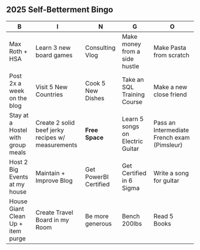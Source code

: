 ## 2025 Self-Betterment Bingo

| B                             | I                                | N                           | G                                 | O                              |
|-------------------------------|-----------------------------------|-----------------------------|-----------------------------------|--------------------------------|
| Max Roth + HSA                | Learn 3 new board games          | Consulting Vlog             | Make money from a side hustle     | Make Pasta from scratch        |
| Post 2x a week on the blog     | Visit 5 New Countries            | Cook 5 New Dishes           | Take an SQL Training Course       | Make a new close friend         |
| Stay at a Hostel with group meals | Create 2 solid beef jerky recipes w/ measurements | **Free Space**            | Learn 5 songs on Electric Guitar  | Pass an Intermediate French exam (Pimsleur) |
| Host 2 Big Events at my house  | Maintain + Improve Blog          | Get PowerBI Certified       | Get Certified in 6 Sigma          | Write a song for guitar         |
| House Giant Clean Up + item purge | Create Travel Board in my Room | Be more generous            | Bench 200lbs                      | Read 5 Books                    |
